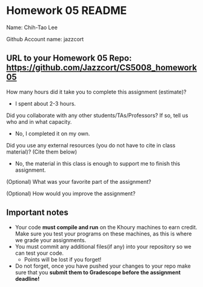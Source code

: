 # Homework 05 README

Name: Chih-Tao Lee

Github Account name: jazzcort

URL to your Homework 05 Repo: 
https://github.com/Jazzcort/CS5008_homework05
---

How many hours did it take you to complete this assignment (estimate)? 
- I spent about 2-3 hours.

Did you collaborate with any other students/TAs/Professors? If so, tell us who and in what capacity.  
- No, I completed it on my own.


Did you use any external resources (you do not have to cite in class material)? (Cite them below)  
- No, the material in this class is enough to support me to finish this assignment.


(Optional) What was your favorite part of the assignment? 

(Optional) How would you improve the assignment? 



## Important notes

* Your code **must compile and run** on the Khoury machines to earn credit. Make sure you test your programs on these machines, as this is where we grade your assignments.
* You must commit any additional files(if any) into your repository so we can test your code.
  * Points will be lost if you forget!
* Do not forget, once you have pushed your changes to your repo make sure that you **submit them to Gradescope before the assignment deadline!**

